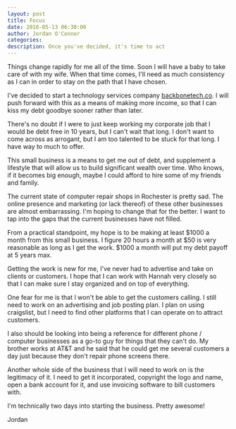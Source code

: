 ```yaml
---
layout: post
title: Focus
date: 2016-05-13 06:30:00
author: Jordan O'Connor
categories:
description: Once you've decided, it's time to act
---
```


Things change rapidly for me all of the time. Soon I will have a baby to take
care of with my wife. When that time comes, I'll need as much consistency as
I can in order to stay on the path that I have chosen.

I've decided to start a technology services company [backbonetech.co][site]. I
will push forward with this as a means of making more income, so that I can
kiss my debt goodbye sooner rather than later.

There's no doubt if I were to just keep working my corporate job that I would be
debt free in 10 years, but I can't wait that long. I don't want to come across
as arrogant, but I am too talented to be stuck for that long. I have way to much
to offer.

This small business is a means to get me out of debt, and supplement a lifestyle
that will allow us to build significant wealth over time. Who knows, if it
becomes big enough, maybe I could afford to hire some of my friends and family.

The current state of computer repair shops in Rochester is pretty sad. The
online presence and marketing (or lack thereof) of these other businesses are
almost embarrassing. I'm hoping to change that for the better. I want to tap
into the gaps that the current businesses have not filled.

From a practical standpoint, my hope is to be making at least $1000 a month from
this small business. I figure 20 hours a month at $50 is very reasonable as long
as I get the work. $1000 a month will put my debt payoff at 5 years max.

Getting the work is new for me, I've never had to advertise and take on clients
or customers. I hope that I can work with Hannah very closely so that I can
make sure I stay organized and on top of everything.

One fear for me is that I won't be able to get the customers calling. I still
need to work on an advertising and job posting plan. I plan on using craigslist,
but I need to find other platforms that I can operate on to attract customers.

I also should be looking into being a reference for different phone / computer
businesses as a go-to guy for things that they can't do. My brother works at
AT&T and he said that he could get me several customers a day just because
they don't repair phone screens there.

Another whole side of the business that I will need to work on is the legitimacy
of it. I need to get it incorporated, copyright the logo and name, open a bank
account for it, and use invoicing software to bill customers with.

I'm technically two days into starting the business. Pretty awesome!

Jordan

[site]: http://backbonetech.co
